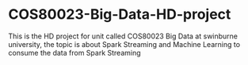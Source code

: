 # COS80023-Big-Data-HD-project
This is the HD project for unit called COS80023 Big Data at swinburne university, the topic is about Spark Streaming and Machine Learning to consume the data from Spark Streaming
